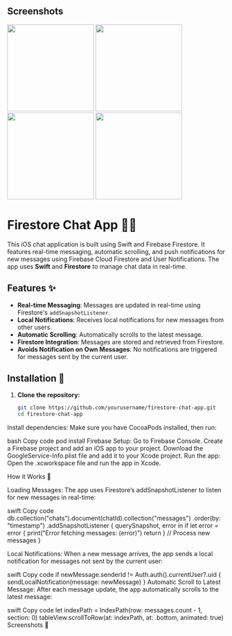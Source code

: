 
## Screenshots
<img src="https://github.com/user-attachments/assets/254582c2-41e2-4b03-b8ee-5954abad2b19" width="200" />
<img src="https://github.com/user-attachments/assets/d9c0bb02-9d6e-4a36-bb63-8fa641891a71" width="200" />
<img src="https://github.com/user-attachments/assets/437f7a80-1640-4857-a76f-af0b4f50f09b" width="200" />
<img src="[https://github.com/user-attachments/assets/f203b611-bb8b-4a16-8b1e-e0bb70529596](https://github.com/user-attachments/assets/970a1b33-1bed-4813-b297-11b6426a07e9)" width="200" />

# Firestore Chat App 📱💬

This iOS chat application is built using Swift and Firebase Firestore. It features real-time messaging, automatic scrolling, and push notifications for new messages using Firebase Cloud Firestore and User Notifications. The app uses **Swift** and **Firestore** to manage chat data in real-time.

## Features ✨
- **Real-time Messaging**: Messages are updated in real-time using Firestore's `addSnapshotListener`.
- **Local Notifications**: Receives local notifications for new messages from other users.
- **Automatic Scrolling**: Automatically scrolls to the latest message.
- **Firestore Integration**: Messages are stored and retrieved from Firestore.
- **Avoids Notification on Own Messages**: No notifications are triggered for messages sent by the current user.

## Installation 📲

1. **Clone the repository:**

   ```bash
   git clone https://github.com/yourusername/firestore-chat-app.git
   cd firestore-chat-app
Install dependencies:
Make sure you have CocoaPods installed, then run:

bash
Copy code
pod install
Firebase Setup:
Go to Firebase Console.
Create a Firebase project and add an iOS app to your project.
Download the GoogleService-Info.plist file and add it to your Xcode project.
Run the app:
Open the .xcworkspace file and run the app in Xcode.

How it Works 🔧

Loading Messages:
The app uses Firestore’s addSnapshotListener to listen for new messages in real-time:

swift
Copy code
db.collection("chats").document(chatId).collection("messages")
   .order(by: "timestamp")
   .addSnapshotListener { querySnapshot, error in
       if let error = error {
           print("Error fetching messages: \(error)")
           return
       }
       // Process new messages
   }
   
Local Notifications:
When a new message arrives, the app sends a local notification for messages not sent by the current user:

swift
Copy code
if newMessage.senderId != Auth.auth().currentUser?.uid {
    sendLocalNotification(message: newMessage)
}
Automatic Scroll to Latest Message:
After each message update, the app automatically scrolls to the latest message:

swift
Copy code
let indexPath = IndexPath(row: messages.count - 1, section: 0)
tableView.scrollToRow(at: indexPath, at: .bottom, animated: true)
Screenshots 📸 
